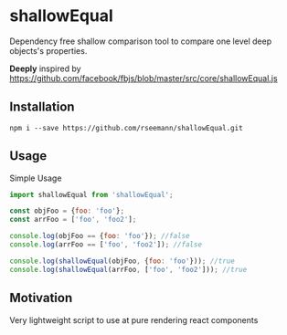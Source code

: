 # shallowEqual

Dependency free shallow comparison tool to compare one level deep objects's properties.

**Deeply** inspired by https://github.com/facebook/fbjs/blob/master/src/core/shallowEqual.js

## Installation

`npm i --save https://github.com/rseemann/shallowEqual.git`

## Usage

Simple Usage

```javascript
import shallowEqual from 'shallowEqual';

const objFoo = {foo: 'foo'};
const arrFoo = ['foo', 'foo2'];

console.log(objFoo == {foo: 'foo'}); //false
console.log(arrFoo == ['foo', 'foo2']); //false

console.log(shallowEqual(objFoo, {foo: 'foo'})); //true
console.log(shallowEqual(arrFoo, ['foo', 'foo2'])); //true

```

## Motivation

Very lightweight script to use at pure rendering react components




